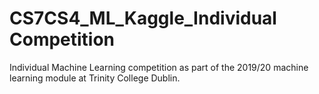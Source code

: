 # CS7CS4_ML_Kaggle_Individual Competition
Individual Machine Learning competition as part of the 2019/20 machine learning module at Trinity College Dublin.
